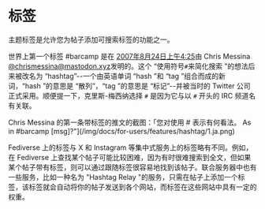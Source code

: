 # 标签

主题标签是允许您为帖子添加可搜索标签的功能之一。

世界上第一个标签 #barcamp 是在 [2007年8月24日上午4:25](https://twitter.com/chrismessina/status/223115412?lang=en)由 Chris Messina [@chrismessina@mastodon.xyz](https://mastodon.xyz/@chrismessina)发明的。这个 “使用符号`#`来简化搜索 ”的想法后来被改名为 “hashtag”--一个由英语单词 “hash ”和 “tag ”组合而成的新词，“hash ”的意思是 “散列”，“tag ”的意思是 “标记”--并被当时的 Twitter 公司正式采用。顺便提一下，克里斯-梅西纳选择 `#` 是因为它与以 `#` 开头的 IRC 频道名有关联。

Chris Messina 的第一条带标签的推文的截图：「您对使用 # 表示有何看法。 As in #barcamp \[msg\]?"](/img/docs/for-users/features/hashtag/1.ja.png)

Fediverse 上的标签与 X 和 Instagram 等集中式服务上的标签略有不同。例如，在 Fediverse 上查找某个帖子可能比较困难，因为有时很难搜索到全文，但如果某个帖子带有标签，则可以通过跟随标签很容易地找到该帖子。联合服务器中也有一些服务，比如一种名为 "Hashtag Relay "的服务，只需在帖子上添加一个标签，该标签就会自动将你的帖子发送到各个网站，而标签在这些网站中具有一定的权重。


